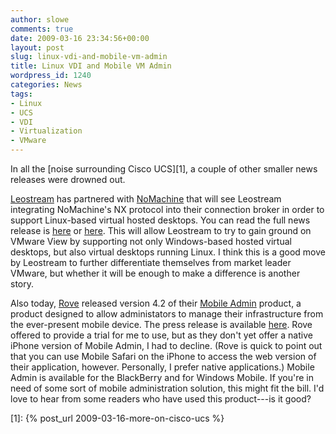 ```yaml
---
author: slowe
comments: true
date: 2009-03-16 23:34:56+00:00
layout: post
slug: linux-vdi-and-mobile-vm-admin
title: Linux VDI and Mobile VM Admin
wordpress_id: 1240
categories: News
tags:
- Linux
- UCS
- VDI
- Virtualization
- VMware
---
```


In all the [noise surrounding Cisco UCS][1], a couple of other smaller news releases were drowned out.

[Leostream](http://www.leostream.com/) has partnered with [NoMachine](http://nomachine.com/) that will see Leostream integrating NoMachine's NX protocol into their connection broker in order to support Linux-based virtual hosted desktops. You can read the full news release is [here](http://www.leostream.com/news/pr_03_16_09.php) or [here](http://nomachine.com/news-read.php?idnews=267). This will allow Leostream to try to gain ground on VMware View by supporting not only Windows-based hosted virtual desktops, but also virtual desktops running Linux. I think this is a good move by Leostream to further differentiate themselves from market leader VMware, but whether it will be enough to make a difference is another story.

Also today, [Rove](http://www.roveit.com/) released version 4.2 of their [Mobile Admin](http://www.roveit.com/mobileadmin/overview/) product, a product designed to allow administators to manage their infrastructure from the ever-present mobile device. The press release is available [here](http://www.roveit.com/newsroom/pressarchive/2009/2009-03-16_2009%20MobileAdmin42Release.aspx). Rove offered to provide a trial for me to use, but as they don't yet offer a native iPhone version of Mobile Admin, I had to decline. (Rove is quick to point out that you can use Mobile Safari on the iPhone to access the web version of their application, however. Personally, I prefer native applications.) Mobile Admin is available for the BlackBerry and for Windows Mobile. If you're in need of some sort of mobile administration solution, this might fit the bill. I'd love to hear from some readers who have used this product---is it good?

[1]: {% post_url 2009-03-16-more-on-cisco-ucs %}

